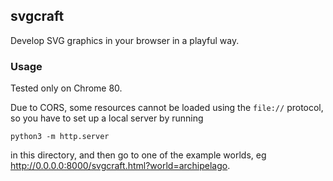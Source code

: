 ## svgcraft

Develop SVG graphics in your browser in a playful way.

### Usage

Tested only on Chrome 80.

Due to CORS, some resources cannot be loaded using the `file://` protocol, so you have to set up a local server by running

```
python3 -m http.server
```

in this directory, and then go to one of the example worlds, eg http://0.0.0.0:8000/svgcraft.html?world=archipelago.
